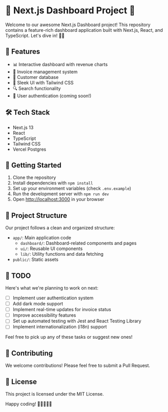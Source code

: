# 🚀 Next.js Dashboard Project 🎉

Welcome to our awesome Next.js Dashboard project! This repository contains a feature-rich dashboard application built with Next.js, React, and TypeScript. Let's dive in! 🏊‍♂️

## 🌟 Features

- 📊 Interactive dashboard with revenue charts
- 📝 Invoice management system
- 👥 Customer database
- 🎨 Sleek UI with Tailwind CSS
- 🔍 Search functionality
- 🔐 User authentication (coming soon!)

## 🛠️ Tech Stack

- Next.js 13
- React
- TypeScript
- Tailwind CSS
- Vercel Postgres

## 🚀 Getting Started

1. Clone the repository
2. Install dependencies with `npm install`
3. Set up your environment variables (check `.env.example`)
4. Run the development server with `npm run dev`
5. Open [http://localhost:3000](http://localhost:3000) in your browser

## 📁 Project Structure

Our project follows a clean and organized structure:

- `app/`: Main application code
  - `dashboard/`: Dashboard-related components and pages
  - `ui/`: Reusable UI components
  - `lib/`: Utility functions and data fetching
- `public/`: Static assets

## 📝 TODO

Here's what we're planning to work on next:

- [ ] Implement user authentication system
- [ ] Add dark mode support
- [ ] Implement real-time updates for invoice status
- [ ] Improve accessibility features
- [ ] Set up automated testing with Jest and React Testing Library
- [ ] Implement internationalization (i18n) support

Feel free to pick up any of these tasks or suggest new ones!

## 🤝 Contributing

We welcome contributions! Please feel free to submit a Pull Request.

## 📜 License

This project is licensed under the MIT License.

Happy coding! 🎉👨‍💻👩‍💻


